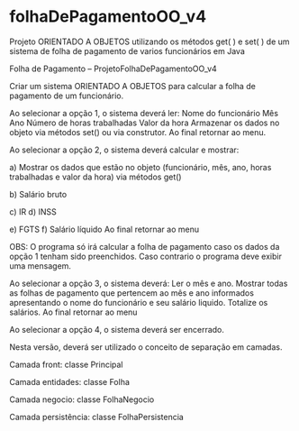 # folhaDePagamentoOO_v4
 
Projeto ORIENTADO A OBJETOS utilizando os métodos get( ) e set( ) de um sistema de folha de pagamento de varios funcionários em Java

Folha de Pagamento – ProjetoFolhaDePagamentoOO_v4

Criar um sistema ORIENTADO A OBJETOS para calcular a folha de pagamento de um funcionário.

Ao selecionar a opção 1, o sistema deverá ler: Nome do funcionário Mês Ano Número de horas trabalhadas Valor da hora Armazenar os dados no objeto via métodos set() ou via construtor. Ao final retornar ao menu.

Ao selecionar a opção 2, o sistema deverá calcular e mostrar:

a) Mostrar os dados que estão no objeto (funcionário, mês, ano, horas trabalhadas e valor da hora) via métodos get()

b) Salário bruto

c) IR d) INSS

e) FGTS f) Salário líquido Ao final retornar ao menu

OBS: O programa só irá calcular a folha de pagamento caso os dados da opção 1 tenham sido preenchidos. Caso contrario o programa deve exibir uma mensagem.

Ao selecionar a opção 3, o sistema deverá: Ler o mês e ano. Mostrar todas as folhas de pagamento que pertencem ao mês e ano informados apresentando o nome do funcionário e seu salário liquido. Totalize os salários. Ao final retornar ao menu

Ao selecionar a opção 4, o sistema deverá ser encerrado.

Nesta versão, deverá ser utilizado o conceito de separação em camadas.

Camada front: classe Principal

Camada entidades: classe Folha

Camada negocio: classe FolhaNegocio

Camada persistência: classe FolhaPersistencia
